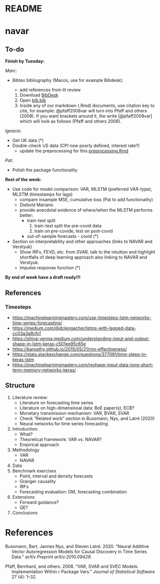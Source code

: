 README
================

# navar

## To-do

**Finish by Tuesday:**

*Marc*:

-   Bibtex bibliography (Macos, use for example Bibdesk):
    -   add references from lit review

    1.  Download [BibDesk](https://bibdesk.sourceforge.io/)
    2.  Open [bib.bib](bib.bib)
    3.  Inside any of our markdown (.Rmd) documents, use citation key to
        cite, for example: @pfaff2008var will turn into Pfaff and
        others (2008). If you want brackets around it, the write
        \[@pfaff2008var\] which will look as follows (Pfaff and
        others 2008).

*Ignacio*:

-   Get UK data (\*)
-   Double-check US data (CPI now poorly defined, interest rate?)
    -   update the preprocessing for this
        [preprocessing.Rmd](preprocessing.Rmd)

*Pat*:

-   Polish the package functionality

**Rest of the week:**

-   Use code for model comparison: VAR, MLSTM (preferred VAR-type),
    MLSTM (timestamps for lags)
    -   compare insample MSE, cumulative loss (Pat to add functionality)
    -   Diebold Mariano
    -   provide anecdotal evidence of where/when the MLSTM performs
        better:
        -   train-test split
            1.  train-test split the pre-covid data
            2.  train on pre-covide, test on post-covid
        -   out-of-sample forecasts - covid (\*)
-   Section on interpretability and other approaches (links to NAVAR and
    Verstyuk)
    -   Show IRFs, FEVD, etc. from SVAR, talk to the intuition and
        highlight shortfalls of deep learning approach also linking to
        NAVAR and Verstyuk.
    -   Impulse response function (\*)

**By end of week have a draft ready!!!**

## References

### Timesteps

-   <https://machinelearningmastery.com/use-timesteps-lstm-networks-time-series-forecasting/>
-   <https://medium.com/@dclengacher/lstms-with-lagged-data-cc03a3a8cfcf>
-   <https://shiva-verma.medium.com/understanding-input-and-output-shape-in-lstm-keras-c501ee95c65e>
-   <https://karpathy.github.io/2015/05/21/rnn-effectiveness/>
-   <https://stats.stackexchange.com/questions/377091/time-steps-in-keras-lstm>
-   <https://machinelearningmastery.com/reshape-input-data-long-short-term-memory-networks-keras/>

## Structure

1.  Literature review:
    -   Literature on forecasting time series
    -   Literature on high-dimensinoal data: BoE paper(s); ECB?
    -   Monetary transmission mechanism: VAR, BVAR, SVAR
    -   Check “Related work” section in Bussmann, Nys, and Latré (2020)
    -   Neural networks for time series forecasting
2.  Introduction:
    -   What?
    -   Theoretical framework: VAR vs. NAVAR?
    -   Empirical approach
3.  Methodology
    -   VAR
    -   NAVAR
4.  Data
5.  Benchmark exercises
    -   Point, interval and density forecasts
    -   Granger causality
    -   IRFs
    -   Forecasting evaluation: DM, forecasting combination
6.  Extensions
    -   Forward guidance?
    -   QE?
7.  Conclusions

# References

<div id="refs" class="references csl-bib-body hanging-indent">

<div id="ref-bussmann2020neural" class="csl-entry">

Bussmann, Bart, Jannes Nys, and Steven Latré. 2020. “Neural Additive
Vector Autoregression Models for Causal Discovery in Time Series Data.”
*arXiv Preprint arXiv:2010.09429*.

</div>

<div id="ref-pfaff2008var" class="csl-entry">

Pfaff, Bernhard, and others. 2008. “VAR, SVAR and SVEC Models:
Implementation Within r Package Vars.” *Journal of Statistical Software*
27 (4): 1–32.

</div>

</div>
